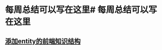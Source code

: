 # 每周总结可以写在这里# 每周总结可以写在这里
## [添加entity的前端知识结构](https://github.com/a426855a5a5/Frontend-01-Template/blob/master/week01/XMind.lnk)